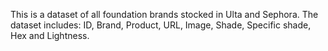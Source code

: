 This is a dataset of all foundation brands stocked in Ulta and Sephora.
The dataset includes: ID, Brand, Product, URL, Image, Shade, Specific shade, Hex and Lightness.
